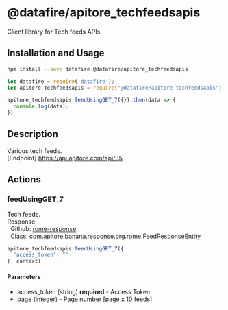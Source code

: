 # @datafire/apitore_techfeedsapis

Client library for Tech feeds APIs

## Installation and Usage
```bash
npm install --save datafire @datafire/apitore_techfeedsapis
```

```js
let datafire = require('datafire');
let apitore_techfeedsapis = require('@datafire/apitore_techfeedsapis').create();

apitore_techfeedsapis.feedUsingGET_7({}).then(data => {
  console.log(data);
})
```

## Description
Various tech feeds.<BR />[Endpoint] https://api.apitore.com/api/35

## Actions
### feedUsingGET_7
Tech feeds.<BR />Response<BR />&nbsp; Github: <a href="https://github.com/keigohtr/apitore-response-parent/tree/master/rome-response">rome-response</a><BR />&nbsp; Class: com.apitore.banana.response.org.rome.FeedResponseEntity<BR />


```js
apitore_techfeedsapis.feedUsingGET_7({
  "access_token": ""
}, context)
```

#### Parameters
* access_token (string) **required** - Access Token
* page (integer) - Page number [page x 10 feeds]

